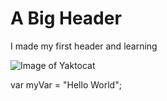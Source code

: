 # A Big Header

I made my first header and learning

![Image of Yaktocat](https://octodex.github.com/images/yaktocat.png)

var myVar = "Hello World";
